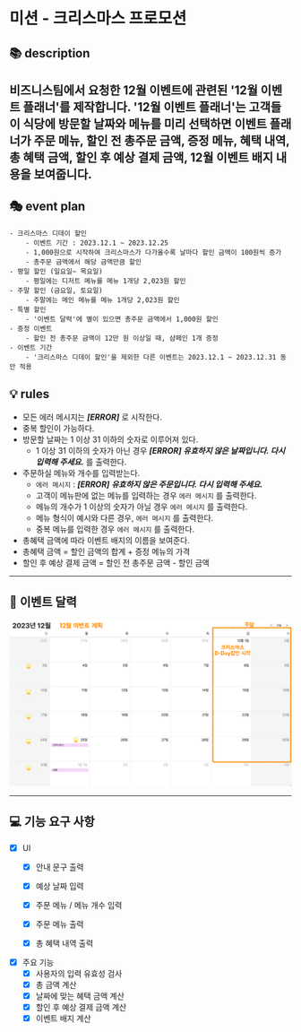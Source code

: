 # 미션 - 크리스마스 프로모션

## 📚 description
비즈니스팀에서 요청한 12월 이벤트에 관련된 '12월 이벤트 플래너'를 제작합니다.
'12월 이벤트 플래너'는 고객들이 식당에 방문할 날짜와 메뉴를 미리 선택하면
이벤트 플래너가 주문 메뉴, 할인 전 총주문 금액, 증정 메뉴, 혜택 내역,
총 혜택 금액, 할인 후 예상 결제 금액, 12월 이벤트 배지 내용을 보여줍니다.
---
## 🎭️ event plan
```
- 크리스마스 디데이 할인
    - 이벤트 기간 : 2023.12.1 ~ 2023.12.25
    - 1,000원으로 시작하여 크리스마스가 다가올수록 날마다 할인 금액이 100원씩 증가
    - 총주문 금액에서 해당 금액만큼 할인
- 평일 할인 (일요일~ 목요일)
    - 평일에는 디저트 메뉴를 메뉴 1개당 2,023원 할인
- 주말 할인 (금요일, 토요일)
    - 주말에는 메인 메뉴를 메뉴 1개당 2,023원 할인
- 특별 할인
    - '이벤트 달력'에 별이 있으면 총주문 금액에서 1,000원 할인
- 증정 이벤트
    - 할인 전 총주문 금액이 12만 원 이상일 때, 샴페인 1개 증정
- 이벤트 기간
    - '크리스마스 디데이 할인'을 제외한 다른 이벤트는 2023.12.1 ~ 2023.12.31 동안 적용
```
## 💡 rules

- 모든 에러 메시지는 ___[ERROR]___ 로 시작한다.
- 중복 할인이 가능하다.
- 방문할 날짜는 1 이상 31 이하의 숫자로 이루어져 있다.
  - 1 이상 31 이하의 숫자가 아닌 경우 ___[ERROR] 유효하지 않은 날짜입니다. 다시 입력해 주세요.___ 를 출력한다.
- 주문하실 메뉴와 개수를 입력받는다.
  - `에러 메시지` : ___[ERROR] 유효하지 않은 주문입니다. 다시 입력해 주세요.___
  - 고객이 메뉴판에 없는 메뉴를 입력하는 경우 `에러 메시지` 를 출력한다.
  - 메뉴의 개수가 1 이상의 숫자가 아닐 경우 `에러 메시지` 를 출력한다.
  - 메뉴 형식이 예시와 다른 경우, `에러 메시지` 를 출력한다.
  - 중복 메뉴를 입력한 경우 `에러 메시지` 를 출력한다.
- 총혜택 금액에 따라 이벤트 배지의 이름을 보여준다.
- 총혜택 금액 = 할인 금액의 합계 + 증정 메뉴의 가격
- 할인 후 예상 결제 금액 = 할인 전 총주문 금액 - 할인 금액

---
## 📆 이벤트 달력
![event-calendar.png](../image.png)

---
## 💻 기능 요구 사항

- [x] UI
  - [x] 안내 문구 출력
  - [x] 예상 날짜 입력
  - [x] 주문 메뉴 / 메뉴 개수 입력
  - [x] 주문 메뉴 출력
  - [x] 총 혜택 내역 출력
  

- [x] 주요 기능
  - [x] 사용자의 입력 유효성 검사
  - [x] 총 금액 계산
  - [x] 날짜에 맞는 혜택 금액 계산
  - [x] 할인 후 예상 결제 금액 계산
  - [x] 이벤트 배지 계산